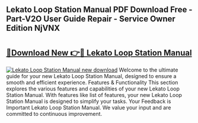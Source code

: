 ## Lekato Loop Station Manual PDF Download Free - Part-V2O User Guide Repair - Service Owner Edition NjVNX

# <h2><a href="http://cf15757.oget.top/?id=Lekato+Loop+Station+Manual">🔗Download New 👉🔴 Lekato Loop Station Manual</a></h2>

[![Lekato Loop Station Manual new download](https://i.imgur.com/5g1atiW.png)](http://cf15757.oget.top/?id=Lekato+Loop+Station+Manual)
Welcome to the ultimate guide for your new Lekato Loop Station Manual, designed to ensure a smooth and efficient experience. Features & Functionality This section explores the various features and capabilities of your new Lekato Loop Station Manual. With features like list of features, your new Lekato Loop Station Manual is designed to simplify your tasks. Your Feedback is Important Lekato Loop Station Manual. We value your input and are committed to continuous improvement.
